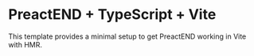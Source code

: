 # PreactEND + TypeScript + Vite

This template provides a minimal setup to get PreactEND working in Vite with HMR.